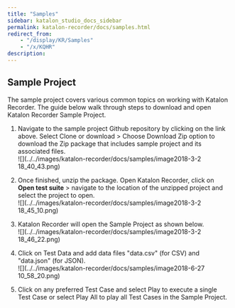 ```yaml
---
title: "Samples" 
sidebar: katalon_studio_docs_sidebar
permalink: katalon-recorder/docs/samples.html 
redirect_from:
    - "/display/KR/Samples"
    - "/x/KQHR"
description: 
---
```

Sample Project
--------------

The sample project covers various common topics on working with Katalon Recorder. The guide below walk through steps to download and open Katalon Recorder Sample Project.

1.  Navigate to the sample project Github repository by clicking on the link above. Select Clone or download > Choose Download Zip option to download the Zip package that includes sample project and its associated files.   
    ![](../../images/katalon-recorder/docs/samples/image2018-3-2 18_40_43.png)  
      
    
2.  Once finished, unzip the package. Open Katalon Recorder, click on **Open test suite** \> navigate to the location of the unzipped project and select the project to open.   
    ![](../../images/katalon-recorder/docs/samples/image2018-3-2 18_45_10.png)  
      
    
3.  Katalon Recorder will open the Sample Project as shown below.  
    ![](../../images/katalon-recorder/docs/samples/image2018-3-2 18_46_22.png)
4.  Click on Test Data and add data files "data.csv" (for CSV) and "data.json" (for JSON).  
    ![](../../images/katalon-recorder/docs/samples/image2018-6-27 10_58_20.png)
5.  Click on any preferred Test Case and select Play to execute a single Test Case or select Play All to play all Test Cases in the Sample Project.